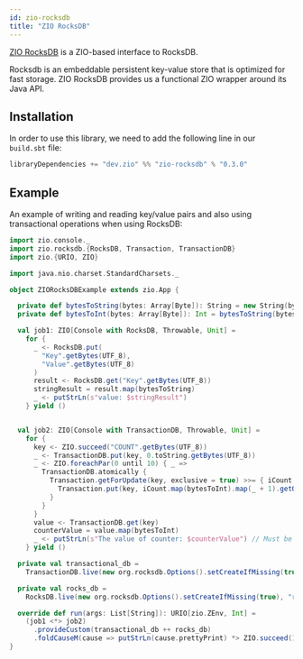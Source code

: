 ```yaml
---
id: zio-rocksdb
title: "ZIO RocksDB"
---
```


[ZIO RocksDB](https://github.com/zio/zio-rocksdb) is a ZIO-based interface to RocksDB.

Rocksdb is an embeddable persistent key-value store that is optimized for fast storage. ZIO RocksDB provides us a functional ZIO wrapper around its Java API.

## Installation

In order to use this library, we need to add the following line in our `build.sbt` file:

```scala
libraryDependencies += "dev.zio" %% "zio-rocksdb" % "0.3.0" 
```

## Example

An example of writing and reading key/value pairs and also using transactional operations when using RocksDB:

```scala
import zio.console._
import zio.rocksdb.{RocksDB, Transaction, TransactionDB}
import zio.{URIO, ZIO}

import java.nio.charset.StandardCharsets._

object ZIORocksDBExample extends zio.App {

  private def bytesToString(bytes: Array[Byte]): String = new String(bytes, UTF_8)
  private def bytesToInt(bytes: Array[Byte]): Int = bytesToString(bytes).toInt

  val job1: ZIO[Console with RocksDB, Throwable, Unit] =
    for {
      _ <- RocksDB.put(
        "Key".getBytes(UTF_8),
        "Value".getBytes(UTF_8)
      )
      result <- RocksDB.get("Key".getBytes(UTF_8))
      stringResult = result.map(bytesToString)
      _ <- putStrLn(s"value: $stringResult")
    } yield ()


  val job2: ZIO[Console with TransactionDB, Throwable, Unit] =
    for {
      key <- ZIO.succeed("COUNT".getBytes(UTF_8))
      _ <- TransactionDB.put(key, 0.toString.getBytes(UTF_8))
      _ <- ZIO.foreachPar(0 until 10) { _ =>
        TransactionDB.atomically {
          Transaction.getForUpdate(key, exclusive = true) >>= { iCount =>
            Transaction.put(key, iCount.map(bytesToInt).map(_ + 1).getOrElse(-1).toString.getBytes(UTF_8))
          }
        }
      }
      value <- TransactionDB.get(key)
      counterValue = value.map(bytesToInt)
      _ <- putStrLn(s"The value of counter: $counterValue") // Must be 10
    } yield ()

  private val transactional_db =
    TransactionDB.live(new org.rocksdb.Options().setCreateIfMissing(true), "tr_db")

  private val rocks_db =
    RocksDB.live(new org.rocksdb.Options().setCreateIfMissing(true), "rocks_db")

  override def run(args: List[String]): URIO[zio.ZEnv, Int] =
    (job1 <*> job2)
      .provideCustom(transactional_db ++ rocks_db)
      .foldCauseM(cause => putStrLn(cause.prettyPrint) *> ZIO.succeed(1), _ => ZIO.succeed(0))
}
```
